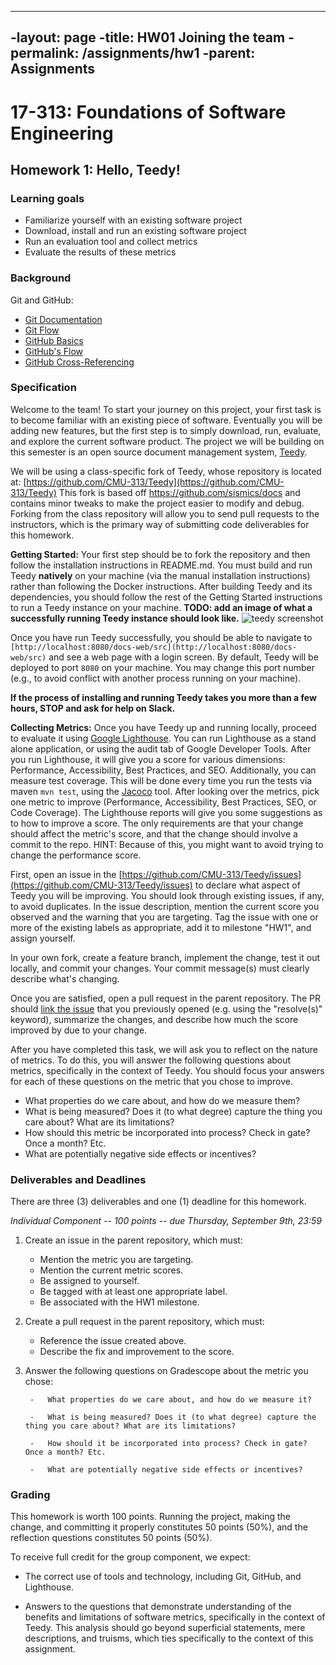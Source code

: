 ----
-layout: page
-title: HW01 Joining the team
-permalink: /assignments/hw1
-parent: Assignments
----

# 17-313: Foundations of Software Engineering

## Homework 1: Hello, Teedy!

### Learning goals

-   Familiarize yourself with an existing software project
-   Download, install and run an existing software project
-   Run an evaluation tool and collect metrics
-   Evaluate the results of these metrics

### Background

Git and GitHub:

- [Git Documentation](https://git-scm.com/docs/gittutorial)
- [Git Flow](https://datasift.github.io/gitflow/IntroducingGitFlow.html)
- [GitHub Basics](https://guides.github.com/activities/hello-world/)
- [GitHub's Flow](https://guides.github.com/introduction/flow/)
- [GitHub Cross-Referencing](https://docs.github.com/en/github/writing-on-github/working-with-advanced-formatting/autolinked-references-and-urls#issues-and-pull-requests)

### Specification

Welcome to the team! To start your journey on this project, your first
task is to become familiar with an existing piece of software.
Eventually you will be adding new features, but the first step is to
simply download, run, evaluate, and explore the current software
product. The project we will be building on this semester is an open
source document management system, [Teedy](https://teedy.io/).

We will be using a class-specific fork of Teedy, whose repository is located at: [https://github.com/CMU-313/Teedy](https://github.com/CMU-313/Teedy)
This fork is based off https://github.com/sismics/docs and contains minor tweaks to make the project easier to modify and debug.
Forking from the class repository will  allow you to send pull requests to the instructors, which is the primary way of submitting code deliverables for this homework.

**Getting Started:**
Your first step should be to fork the repository and then follow the installation instructions in README.md.
You must build and run Teedy **natively** on your machine (via the manual installation instructions) rather than following the Docker instructions. After building Teedy and its dependencies, you should follow the rest of the Getting Started instructions to run a Teedy instance on your machine.
**TODO: add an image of what a successfully running Teedy instance should look like.**
![teedy screenshot](https://cmu-313.github.io/assets/images/teedy.png)



Once you have run Teedy successfully, you should be able to navigate to `[http://localhost:8080/docs-web/src](http://localhost:8080/docs-web/src)` and see a web page with a login screen.
By default, Teedy will be deployed to port `8080` on your machine.
You may change this port number (e.g., to avoid conflict with another process running on your machine).

**If the process of installing and running Teedy takes you more than a few hours, STOP and ask for help on Slack.**

**Collecting Metrics:**
Once you have Teedy up and running locally, proceed to evaluate it using [Google Lighthouse](https://developers.google.com/web/tools/lighthouse).
You can run Lighthouse as a stand alone application, or using the audit tab of Google Developer Tools.
After you run Lighthouse, it will give you a score for various dimensions: Performance, Accessibility, Best Practices, and SEO.
Additionally, you can measure test coverage.  This will be done every time you run the tests via maven `mvn test`, using the [Jacoco](https://www.eclemma.org/jacoco/) tool. 
After looking over the metrics, pick one metric to improve (Performance, Accessibility, Best Practices, SEO, or Code Coverage).
The Lighthouse reports will give you some suggestions as to how to improve a score.
The only requirements are that your change should affect the metric's score, and that the change should involve a commit to the repo.
HINT: Because of this, you might want to avoid trying to
change the performance score.

First, open an issue in the [https://github.com/CMU-313/Teedy/issues](https://github.com/CMU-313/Teedy/issues) to declare what aspect of Teedy you will be improving.
You should look through existing issues, if any, to avoid duplicates. 
In the issue description, mention the current score you observed and the warning that you are targeting.
Tag the issue with one or more of the existing labels as appropriate, add it to milestone "HW1", and assign yourself.

In your own fork, create a feature branch, implement the change, test it out locally, and commit your changes.
Your commit message(s) must clearly describe what's changing.

Once you are satisfied, open a pull request in the parent repository.
The PR should [link the issue](https://docs.github.com/en/issues/tracking-your-work-with-issues/linking-a-pull-request-to-an-issue) that you previously opened (e.g. using the "resolve(s)" keyword), summarize the changes, and describe how much the score improved by due to your change.

After you have completed this task, we will ask you to reflect on the nature of metrics.
To do this, you will answer the following questions about metrics, specifically in the context of Teedy.
You should focus your answers for each of these questions on the metric that you chose to improve.

- What properties do we care about, and how do we measure them?
- What is being measured? Does it (to what degree) capture the thing you care about? What are its limitations?
- How should this metric be incorporated into process? Check in gate? Once a month? Etc.
- What are potentially negative side effects or incentives?

### Deliverables and Deadlines

There are three (3) deliverables and one (1) deadline for this homework.

*Individual Component -- 100 points -- due Thursday, September 9th, 23:59*

1. Create an issue in the parent repository, which must:
	- Mention the metric you are targeting.
	- Mention the current metric scores.
	- Be assigned to yourself.
	- Be tagged with at least one appropriate label.
	- Be associated with the HW1 milestone.

2. Create a pull request in the parent repository, which must:
	- Reference the issue created above.
	- Describe the fix and improvement to the score.

3. Answer the following questions on Gradescope about the metric you chose:

	    -   What properties do we care about, and how do we measure it?

	    -   What is being measured? Does it (to what degree) capture the thing you care about? What are its limitations?

	    -   How should it be incorporated into process? Check in gate? Once a month? Etc.

	    -   What are potentially negative side effects or incentives?

### Grading

This homework is worth 100 points. Running the project, making the
change, and committing it properly constitutes 50 points (50%), and the reflection questions constitutes 50 points (50%).

To receive full credit for the group component, we expect:

- The correct use of tools and technology, including Git, GitHub, and Lighthouse.

- Answers to the questions that demonstrate understanding of the benefits and limitations of software metrics, specifically in the context of Teedy. This analysis should go beyond superficial statements, mere descriptions, and truisms, which ties specifically to the context of this assignment.

